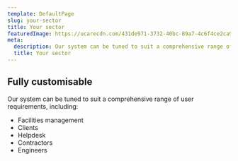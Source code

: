 ```yaml
---
template: DefaultPage
slug: your-sector
title: Your sector
featuredImage: https://ucarecdn.com/431de971-3732-40bc-89a7-4c6f4ce2ca91/
meta:
  description: Our system can be tuned to suit a comprehensive range of user requirements
  title: Your sector
---
```

## Fully customisable

Our system can be tuned to suit a comprehensive range of user requirements, including:

* Facilities management
* Clients
* Helpdesk
* Contractors
* Engineers
